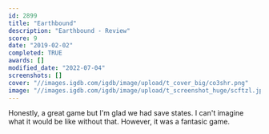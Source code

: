 ```yaml
---
id: 2899
title: "Earthbound"
description: "Earthbound - Review"
score: 9
date: "2019-02-02"
completed: TRUE
awards: []
modified_date: "2022-07-04"
screenshots: []
cover: "//images.igdb.com/igdb/image/upload/t_cover_big/co3shr.png"
image: "//images.igdb.com/igdb/image/upload/t_screenshot_huge/scftzl.jpg"
---
```

Honestly, a great game but I'm glad we had save states. I can't imagine what it would be like without that. However, it was a fantasic game.